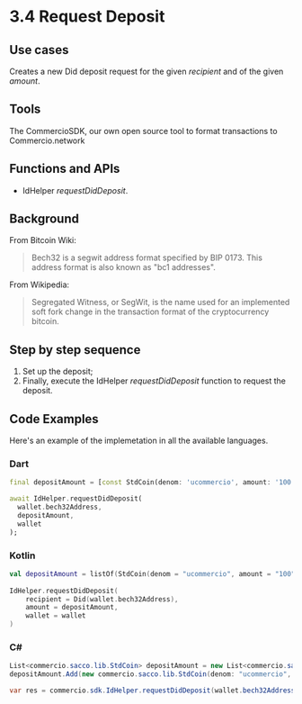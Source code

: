 # 3.4 Request Deposit

## Use cases
Creates a new Did deposit request for the given _recipient_ and of the given _amount_.

## Tools
The CommercioSDK, our own open source tool to format transactions to Commercio.network

## Functions and APIs
- IdHelper _requestDidDeposit_.

##  Background
From Bitcoin Wiki:
> Bech32 is a segwit address format specified by BIP 0173. This address format is also known as "bc1 addresses".

From Wikipedia:
> Segregated Witness, or SegWit, is the name used for an implemented soft fork change in the transaction format of the cryptocurrency bitcoin.

## Step by step sequence
1. Set up the deposit;
2. Finally, execute the IdHelper _requestDidDeposit_ function to request the deposit.

## Code Examples
Here's an example of the implemetation in all the available languages.

### Dart
```dart
final depositAmount = [const StdCoin(denom: 'ucommercio', amount: '100')];

await IdHelper.requestDidDeposit(
  wallet.bech32Address, 
  depositAmount, 
  wallet
);
```

### Kotlin
```kotlin
val depositAmount = listOf(StdCoin(denom = "ucommercio", amount = "100"))
    
IdHelper.requestDidDeposit(
    recipient = Did(wallet.bech32Address),
    amount = depositAmount,
    wallet = wallet
)
```

### C#
```csharp
List<commercio.sacco.lib.StdCoin> depositAmount = new List<commercio.sacco.lib.StdCoin>();
depositAmount.Add(new commercio.sacco.lib.StdCoin(denom: "ucommercio", amount: "100"));

var res = commercio.sdk.IdHelper.requestDidDeposit(wallet.bech32Address, depositAmount, wallet);
```